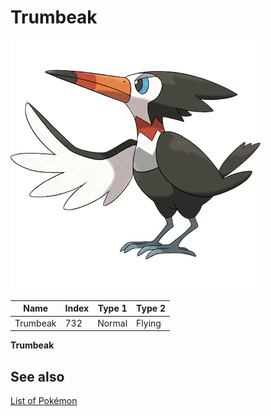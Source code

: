 # Trumbeak


![Trumbeak](images/732.png)

| **Name** | **Index** | **Type 1** | **Type 2** |
|----|----|----|----|
| Trumbeak | 732 | Normal | Flying  |

**Trumbeak** 

## See also

[List of Pokémon](../pokemon.md)
